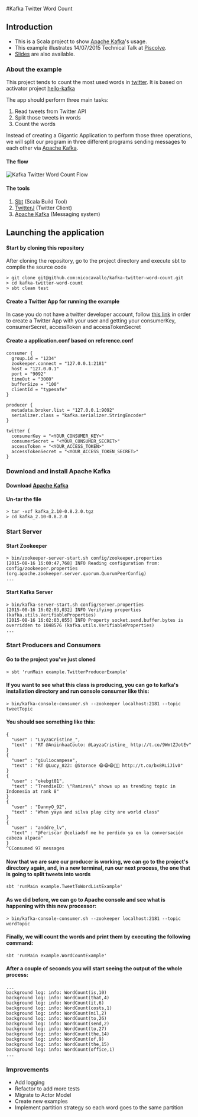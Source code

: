 #Kafka Twitter Word Count
## Introduction
* This is a Scala project to show [Apache Kafka](http://kafka.apache.org/)'s usage.
* This example illustrates 14/07/2015 Technical Talk at [Piscolve](http://www.picsolve.biz/).
* [Slides](https://www.dropbox.com/s/knamkw9z8g1efqg/Kafka%20Presentation.pptx?dl=0) are also available.

### About the example
This project tends to count the most used words in [twitter](http://twitter.com).
It is based on activator project [hello-kafka](https://github.com/vngrs/activator-hello-kafka)

The app should perform three main tasks:

1. Read tweets from Twitter API
2. Split those tweets in words
3. Count the words

Instead of creating a Gigantic Application to perform those three operations, we will split our program in three different programs sending messages to each other via [Apache Kafka](http://kafka.apache.org/).
#### The flow
![Kafka Twitter Word Count Flow](https://dl.dropboxusercontent.com/s/lkbsnlj7pgc7pux/kafka_twitter_word_count_example.png?dl=0)

#### The tools

1. [Sbt](http://www.scala-sbt.org/) (Scala Build Tool)
2. [TwitterJ](http://twitter4j.org/en/index.html) (Twitter Client)
3. [Apache Kafka](https://www.apache.org/dyn/closer.cgi?path=/kafka/0.8.2.0/kafka_2.10-0.8.2.0.tgz) (Messaging system)

## Launching the application
#### Start by cloning this repository
After cloning the repository, go to the project directory and execute sbt to compile the source code

```
> git clone git@github.com:nicocavallo/kafka-twitter-word-count.git
> cd kafka-twitter-word-count
> sbt clean test
```
#### Create a Twitter App for running the example
In case you do not have a twitter developer account, follow [this link](https://twittercommunity.com/t/how-do-i-find-my-consumer-key-and-secret/646) in order to create a Twitter App with your user and getting your consumerKey, consumerSecret, accessToken and accessTokenSecret
#### Create a application.conf based on reference.conf
```
consumer {
  group.id = "1234"
  zookeeper.connect = "127.0.0.1:2181"
  host = "127.0.0.1"
  port = "9092"
  timeOut = "3000"
  bufferSize = "100"
  clientId = "typesafe"
}

producer {
  metadata.broker.list = "127.0.0.1:9092"
  serializer.class = "kafka.serializer.StringEncoder"
}

twitter {
  consumerKey = "<YOUR_CONSUMER_KEY>"
  consumerSecret = "<YOUR_CONSUMER_SECRET>"
  accessToken = "<YOUR_ACCESS_TOKEN>"
  accessTokenSecret = "<YOUR_ACCESS_TOKEN_SECRET>"
}
```

### Download and install Apache Kafka
#### Download [Apache Kafka](https://www.apache.org/dyn/closer.cgi?path=/kafka/0.8.2.0/kafka_2.10-0.8.2.0.tgz)
#### Un-tar the file

```
> tar -xzf kafka_2.10-0.8.2.0.tgz
> cd kafka_2.10-0.8.2.0
```
### Start Server
#### Start Zookeeper

```
> bin/zookeeper-server-start.sh config/zookeeper.properties 
[2015-08-16 16:00:47,768] INFO Reading configuration from: config/zookeeper.properties (org.apache.zookeeper.server.quorum.QuorumPeerConfig)
...
```
#### Start Kafka Server

```
> bin/kafka-server-start.sh config/server.properties
[2015-08-16 16:02:03,032] INFO Verifying properties (kafka.utils.VerifiableProperties)
[2015-08-16 16:02:03,055] INFO Property socket.send.buffer.bytes is overridden to 1048576 (kafka.utils.VerifiableProperties)
...
```
### Start Producers and Consumers
#### Go to the project you've just cloned

```
> sbt 'runMain example.TwitterProducerExample'
```
#### If you want to see what this class is producing, you can go to kafka's installation directory and run console consumer like this:

```
> bin/kafka-console-consumer.sh --zookeeper localhost:2181 --topic tweetTopic
```
#### You should see something like this:

```
{
  "user" : "LayzaCristine_",
  "text" : "RT @AniinhaaCouto: @LayzaCristine_ http://t.co/9WmtZJotEv"
}
{
  "user" : "giuliocampese",
  "text" : "RT @Lucy_822: @Storace 😂😂😂👍🏻 http://t.co/bx8RLiJiv0"
}
{
  "user" : "okebgt01",
  "text" : "TrendieID: \"Ramires\" shows up as trending topic in Indonesia at rank 8"
}
{
  "user" : "DannyO_92",
  "text" : "When yaya and silva play city are world class"
}
{
  "user" : "anddre_lv",
  "text" : "@Feriscar @celiadsf me he perdido ya en la conversación cabeza alpaca"
}
^CConsumed 97 messages
```
#### Now that we are sure our producer is working, we can go to the project's directory again, and, in a new terminal, run our next process, the one that is going to split tweets into words

```
sbt 'runMain example.TweetToWordListExample'
```
#### As we did before, we can go to Apache console and see what is happening with this new processor:

```
> bin/kafka-console-consumer.sh --zookeeper localhost:2181 --topic wordTopic
```
#### Finally, we will count the words and print them by executing the following command:

```
sbt 'runMain example.WordCountExample'
```
#### After a couple of seconds you will start seeing the output of  the whole process:

```
...
background log: info: WordCount(is,10)
background log: info: WordCount(that,4)
background log: info: WordCount(it,6)
background log: info: WordCount(costs,1)
background log: info: WordCount(mil,2)
background log: info: WordCount(to,26)
background log: info: WordCount(send,2)
background log: info: WordCount(to,27)
background log: info: WordCount(the,14)
background log: info: WordCount(of,9)
background log: info: WordCount(the,15)
background log: info: WordCount(office,1)
...
```

### Improvements
* Add logging
* Refactor to add more tests
* Migrate to Actor Model
* Create new examples
* Implement partition strategy so each word goes to the same partition